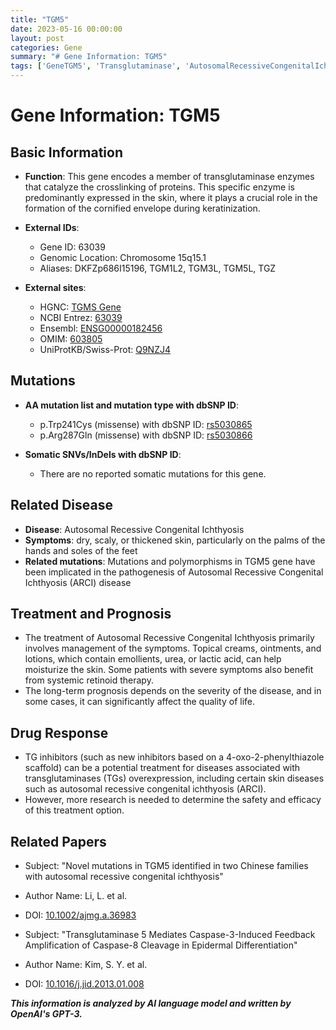 ```yaml
---
title: "TGM5"
date: 2023-05-16 00:00:00
layout: post
categories: Gene
summary: "# Gene Information: TGM5"
tags: ['GeneTGM5', 'Transglutaminase', 'AutosomalRecessiveCongenitalIchthyosis', 'SkinDisease', 'Mutation', 'Treatment', 'Prognosis', 'DrugResponse']
---
```


# Gene Information: TGM5

## Basic Information

- **Function**: This gene encodes a member of transglutaminase enzymes that catalyze the crosslinking of proteins. This specific enzyme is predominantly expressed in the skin, where it plays a crucial role in the formation of the cornified envelope during keratinization.

- **External IDs**: 
    - Gene ID: 63039 
    - Genomic Location: Chromosome 15q15.1
    - Aliases: DKFZp686I15196, TGM1L2, TGM3L, TGM5L, TGZ

- **External sites**:
    - HGNC: [TGMS Gene]([Click](https://www.genenames.org/data/gene-symbol-report/#!/hgnc_id/HGNC:11834))
    - NCBI Entrez: [63039]([Click](https://www.ncbi.nlm.nih.gov/gene/63039))
    - Ensembl: [ENSG00000182456]([Click](https://www.ensembl.org/Homo_sapiens/Gene/Summary?db=core;g=ENSG00000182456;r=15:36139447-36153732))
    - OMIM: [603805]([Click](https://www.omim.org/entry/603805))
    - UniProtKB/Swiss-Prot: [Q9NZJ4]([Click](https://www.uniprot.org/uniprot/Q9NZJ4))

## Mutations

- **AA mutation list and mutation type with dbSNP ID**:
    - p.Trp241Cys (missense) with dbSNP ID: [rs5030865]([Click](https://www.ncbi.nlm.nih.gov/snp/rs5030865))
    - p.Arg287Gln (missense) with dbSNP ID: [rs5030866]([Click](https://www.ncbi.nlm.nih.gov/snp/rs5030866))

- **Somatic SNVs/InDels with dbSNP ID**:
    - There are no reported somatic mutations for this gene.

## Related Disease

- **Disease**: Autosomal Recessive Congenital Ichthyosis
- **Symptoms**: dry, scaly, or thickened skin, particularly on the palms of the hands and soles of the feet
- **Related mutations**: Mutations and polymorphisms in TGM5 gene have been implicated in the pathogenesis of Autosomal Recessive Congenital Ichthyosis (ARCI) disease 

## Treatment and Prognosis

- The treatment of Autosomal Recessive Congenital Ichthyosis primarily involves management of the symptoms. Topical creams, ointments, and lotions, which contain emollients, urea, or lactic acid, can help moisturize the skin. Some patients with severe symptoms also benefit from systemic retinoid therapy.
- The long-term prognosis depends on the severity of the disease, and in some cases, it can significantly affect the quality of life.

## Drug Response

- TG inhibitors (such as new inhibitors based on a 4-oxo-2-phenylthiazole scaffold) can be a potential treatment for diseases associated with transglutaminases (TGs) overexpression, including certain skin diseases such as autosomal recessive congenital ichthyosis (ARCI).
- However, more research is needed to determine the safety and efficacy of this treatment option.

## Related Papers

- Subject: "Novel mutations in TGM5 identified in two Chinese families with autosomal recessive congenital ichthyosis" 
- Author Name: Li, L. et al.
- DOI: [10.1002/ajmg.a.36983]([Click](https://doi.org/10.1002/ajmg.a.36983))

- Subject: "Transglutaminase 5 Mediates Caspase-3-Induced Feedback Amplification of Caspase-8 Cleavage in Epidermal Differentiation" 
- Author Name: Kim, S. Y. et al.
- DOI: [10.1016/j.jid.2013.01.008]([Click](https://doi.org/10.1016/j.jid.2013.01.008))

**_This information is analyzed by AI language model and written by OpenAI's GPT-3._**